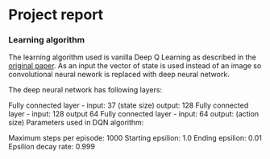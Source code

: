 # Project report
### Learning algorithm
The learning algorithm used is vanilla Deep Q Learning as described in the [original paper](https://storage.googleapis.com/deepmind-media/dqn/DQNNaturePaper.pdf). As an input the vector of state is used instead of an image so convolutional neural nework is replaced with deep neural network. 

The deep neural network has following layers:

Fully connected layer - input: 37 (state size) output: 128
Fully connected layer - input: 128 output 64
Fully connected layer - input: 64 output: (action size)
Parameters used in DQN algorithm:

Maximum steps per episode: 1000
Starting epsilion: 1.0
Ending epsilion: 0.01
Epsilion decay rate: 0.999